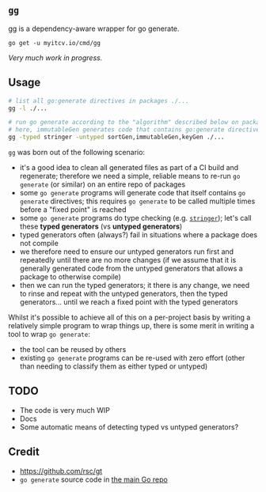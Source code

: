<!-- __JSON: go list -json .
## `{{ filepathBase .Out.ImportPath}}`

{{.Out.Doc}}

```
go get -u {{.Out.ImportPath}}
```
-->
## `gg`

gg is a dependency-aware wrapper for go generate.

```
go get -u myitcv.io/cmd/gg
```
<!-- END -->

_Very much work in progress._

## Usage

```bash
# list all go:generate directives in packages ./...
gg -l ./...

# run go generate according to the "algorithm" described below on packages ./...
# here, immutableGen generates code that contains go:generate directives
gg -typed stringer -untyped sortGen,immutableGen,keyGen ./...
```

`gg` was born out of the following scenario:

* it's a good idea to clean all generated files as part of a CI build and regenerate; therefore we need a simple,
  reliable means to re-run `go generate` (or similar) on an entire repo of packages
* some `go generate` programs will generate code that itself contains `go generate` directives; this requires `go generate`
  to be called multiple times before a "fixed point" is reached
* some `go generate` programs do type checking (e.g. [`stringer`](https://godoc.org/golang.org/x/tools/cmd/stringer));
  let's call these **typed generators** (vs **untyped generators**)
* typed generators often (always?) fail in situations where a package does not compile
* we therefore need to ensure our untyped generators run first and repeatedly until there are no more changes (if we
  assume that it is generally generated code from the untyped generators that allows a package to otherwise compile)
* then we can run the typed generators; it there is any change, we need to rinse and repeat with the untyped generators,
  then the typed generators... until we reach a fixed point with the typed generators

Whilst it's possible to achieve all of this on a per-project basis by writing a relatively simple program to wrap things
up, there is some merit in writing a tool to wrap `go generate`:

* the tool can be reused by others
* existing `go generate` programs can be re-used with zero effort (other than needing to classify them as either typed
  or untyped)


## TODO

* The code is very much WIP
* Docs
* Some automatic means of detecting typed vs untyped generators?

## Credit

* https://github.com/rsc/gt
* `go generate` source code in [the main Go repo](https://github.com/golang/go/tree/master/src/cmd/go)

